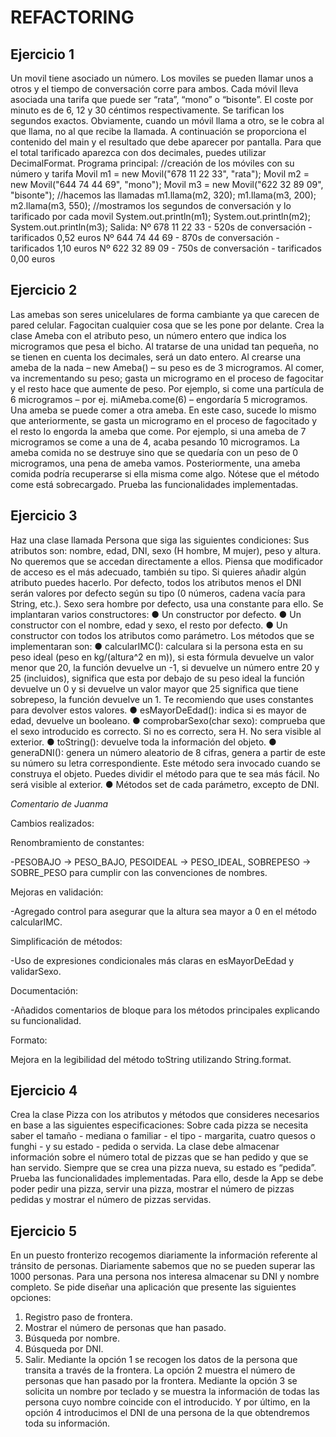 # REFACTORING
## Ejercicio 1
Un movil tiene asociado un número. Los moviles se pueden llamar unos a otros y el tiempo de
conversación corre para ambos. Cada móvil lleva asociada una tarifa que puede ser “rata”, “mono”
o “bisonte”. El coste por minuto es de 6, 12 y 30 céntimos respectivamente. Se tarifican los
segundos exactos. Obviamente, cuando un móvil llama a otro, se le cobra al que llama, no al que
recibe la llamada.
A continuación se proporciona el contenido del main y el resultado que debe aparecer por
pantalla. Para que el total tarificado aparezca con dos decimales, puedes utilizar DecimalFormat.
Programa principal:
//creación de los móviles con su número y tarifa
Movil m1 = new Movil("678 11 22 33", "rata");
Movil m2 = new Movil("644 74 44 69", "mono");
Movil m3 = new Movil("622 32 89 09", "bisonte");
//hacemos las llamadas
m1.llama(m2, 320);
m1.llama(m3, 200);
m2.llama(m3, 550);
//mostramos los segundos de conversación y lo tarificado por cada movil
System.out.println(m1);
System.out.println(m2);
System.out.println(m3);
Salida:
Nº 678 11 22 33 - 520s de conversación - tarificados 0,52 euros
Nº 644 74 44 69 - 870s de conversación - tarificados 1,10 euros
Nº 622 32 89 09 - 750s de conversación - tarificados 0,00 euros
## Ejercicio 2
Las amebas son seres unicelulares de forma cambiante ya que carecen de pared celular.
Fagocitan cualquier cosa que se les pone por delante. Crea la clase Ameba con el atributo peso,
un número entero que indica los microgramos que pesa el bicho. Al tratarse de una unidad tan
pequeña, no se tienen en cuenta los decimales, será un dato entero.
Al crearse una ameba de la nada – new Ameba() – su peso es de 3 microgramos.
Al comer, va incrementando su peso; gasta un microgramo en el proceso de fagocitar y el resto
hace que aumente de peso.
Por ejemplo, si come una partícula de 6 microgramos – por ej. miAmeba.come(6) – engordaría 5
microgramos.
Una ameba se puede comer a otra ameba. En este caso, sucede lo mismo que anteriormente, se
gasta un microgramo en el proceso de fagocitado y el resto lo engorda la ameba que come.
Por ejemplo, si una ameba de 7 microgramos se come a una de 4, acaba pesando 10
microgramos.
La ameba comida no se destruye sino que se quedaría con un peso de 0 microgramos, una pena
de ameba vamos.
Posteriormente, una ameba comida podría recuperarse si ella misma come algo.
Nótese que el método come está sobrecargado.
Prueba las funcionalidades implementadas.
## Ejercicio 3
Haz una clase llamada Persona que siga las siguientes condiciones:
Sus atributos son: nombre, edad, DNI, sexo (H hombre, M mujer), peso y altura. No queremos que
se accedan directamente a ellos. Piensa que modificador de acceso es el más adecuado, también
su tipo. Si quieres añadir algún atributo puedes hacerlo.
Por defecto, todos los atributos menos el DNI serán valores por defecto según su tipo (0 números,
cadena vacía para String, etc.). Sexo sera hombre por defecto, usa una constante para ello.
Se implantaran varios constructores:
● Un constructor por defecto.
● Un constructor con el nombre, edad y sexo, el resto por defecto.
● Un constructor con todos los atributos como parámetro.
Los métodos que se implementaran son:
● calcularIMC(): calculara si la persona esta en su peso ideal (peso en kg/(altura^2 en m)), si
esta fórmula devuelve un valor menor que 20, la función devuelve un -1, si devuelve un
número entre 20 y 25 (incluidos), significa que esta por debajo de su peso ideal la función
devuelve un 0 y si devuelve un valor mayor que 25 significa que tiene sobrepeso, la
función devuelve un 1. Te recomiendo que uses constantes para devolver estos valores.
● esMayorDeEdad(): indica si es mayor de edad, devuelve un booleano.
● comprobarSexo(char sexo): comprueba que el sexo introducido es correcto. Si no es
correcto, sera H. No sera visible al exterior.
● toString(): devuelve toda la información del objeto.
● generaDNI(): genera un número aleatorio de 8 cifras, genera a partir de este su número su
letra correspondiente. Este método sera invocado cuando se construya el objeto. Puedes
dividir el método para que te sea más fácil. No será visible al exterior.
● Métodos set de cada parámetro, excepto de DNI.

*Comentario de Juanma*

Cambios realizados:

Renombramiento de constantes:

-PESOBAJO → PESO_BAJO, PESOIDEAL → PESO_IDEAL, SOBREPESO → SOBRE_PESO para cumplir con las convenciones de nombres.

Mejoras en validación:

-Agregado control para asegurar que la altura sea mayor a 0 en el método calcularIMC.

Simplificación de métodos:

-Uso de expresiones condicionales más claras en esMayorDeEdad y validarSexo.

Documentación:

-Añadidos comentarios de bloque para los métodos principales explicando su funcionalidad.

Formato:

Mejora en la legibilidad del método toString utilizando String.format.

## Ejercicio 4
Crea la clase Pizza con los atributos y métodos que consideres necesarios en base a las
siguientes especificaciones:
Sobre cada pizza se necesita saber el tamaño - mediana o familiar - el tipo - margarita, cuatro
quesos o funghi - y su estado - pedida o servida.
La clase debe almacenar información sobre el número total de pizzas que se han pedido y que se
han servido.
Siempre que se crea una pizza nueva, su estado es “pedida”.
Prueba las funcionalidades implementadas. Para ello, desde la App se debe poder pedir una
pizza, servir una pizza, mostrar el número de pizzas pedidas y mostrar el número de pizzas
servidas.
## Ejercicio 5
En un puesto fronterizo recogemos diariamente la información referente al tránsito de
personas. Diariamente sabemos que no se pueden superar las 1000 personas. Para una
persona nos interesa almacenar su DNI y nombre completo.
Se pide diseñar una aplicación que presente las siguientes opciones:
1. Registro paso de frontera.
2. Mostrar el número de personas que han pasado.
3. Búsqueda por nombre.
4. Búsqueda por DNI.
5. Salir.
Mediante la opción 1 se recogen los datos de la persona que transita a través de la frontera.
La opción 2 muestra el número de personas que han pasado por la frontera. Mediante la
opción 3 se solicita un nombre por teclado y se muestra la información de todas las persona
cuyo nombre coincide con el introducido. Y por último, en la opción 4 introducimos el DNI de
una persona de la que obtendremos toda su información.
